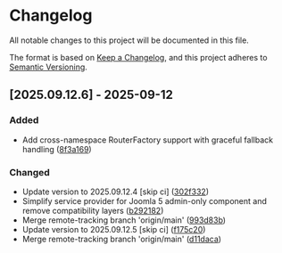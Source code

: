 # Changelog

All notable changes to this project will be documented in this file.

The format is based on [Keep a Changelog](https://keepachangelog.com/en/1.0.0/),
and this project adheres to [Semantic Versioning](https://semver.org/spec/v2.0.0.html).

## [2025.09.12.6] - 2025-09-12

### Added

* Add cross-namespace RouterFactory support with graceful fallback handling ([8f3a169](https://github.com/N6REJ/bears_aichatbot/commit/8f3a169))

### Changed

* Update version to 2025.09.12.4 [skip ci] ([302f332](https://github.com/N6REJ/bears_aichatbot/commit/302f332))
* Simplify service provider for Joomla 5 admin-only component and remove compatibility layers ([b292182](https://github.com/N6REJ/bears_aichatbot/commit/b292182))
* Merge remote-tracking branch 'origin/main' ([993d83b](https://github.com/N6REJ/bears_aichatbot/commit/993d83b))
* Update version to 2025.09.12.5 [skip ci] ([f175c20](https://github.com/N6REJ/bears_aichatbot/commit/f175c20))
* Merge remote-tracking branch 'origin/main' ([d11daca](https://github.com/N6REJ/bears_aichatbot/commit/d11daca))

